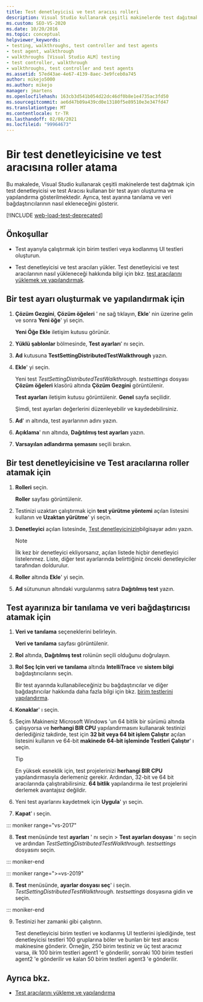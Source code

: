 ```yaml
---
title: Test denetleyicisi ve test aracısı rolleri
description: Visual Studio kullanarak çeşitli makinelerde test dağıtmak için test denetleyicisi ve test Aracısı kullanan bir test ayarı oluşturmayı ve yapılandırmayı öğrenin.
ms.custom: SEO-VS-2020
ms.date: 10/20/2016
ms.topic: conceptual
helpviewer_keywords:
- testing, walkthroughs, test controller and test agents
- test agent, walkthrough
- walkthroughs [Visual Studio ALM] testing
- test controller, walkthrough
- walkthroughs, test controller and test agents
ms.assetid: 57ed43ae-4e67-4139-8aec-3e9fceb0a745
author: mikejo5000
ms.author: mikejo
manager: jmartens
ms.openlocfilehash: 163cb3d541b054d22dc46df0b8e1e4735ac3fd50
ms.sourcegitcommit: ae6d47b09a439cd0e13180f5e89510e3e347fd47
ms.translationtype: MT
ms.contentlocale: tr-TR
ms.lasthandoff: 02/08/2021
ms.locfileid: "99964673"
---
```

# <a name="assign-roles-to-a-test-controller-and-test-agent"></a>Bir test denetleyicisine ve test aracısına roller atama

Bu makalede, Visual Studio kullanarak çeşitli makinelerde test dağıtmak için test denetleyicisi ve test Aracısı kullanan bir test ayarı oluşturma ve yapılandırma gösterilmektedir. Ayrıca, test ayarına tanılama ve veri bağdaştırıcılarının nasıl ekleneceğini gösterir.

[!INCLUDE [web-load-test-deprecated](includes/web-load-test-deprecated.md)]

## <a name="prerequisites"></a>Önkoşullar

- Test ayarıyla çalıştırmak için birim testleri veya kodlanmış UI testleri oluşturun.

- Test denetleyicisi ve test aracıları yükler. Test denetleyicisi ve test aracılarının nasıl yükleneceği hakkında bilgi için bkz. [test aracılarını yüklemek ve yapılandırmak](../test/lab-management/install-configure-test-agents.md).

## <a name="to-create-and-configure-a-test-setting"></a>Bir test ayarı oluşturmak ve yapılandırmak için

1. **Çözüm Gezgini**, **Çözüm öğeleri** ' ne sağ tıklayın, **Ekle**' nin üzerine gelin ve sonra **Yeni öğe**' yi seçin.

     **Yeni Öğe Ekle** iletişim kutusu görünür.

2. **Yüklü şablonlar** bölmesinde, **Test ayarları**' nı seçin.

3. **Ad** kutusuna **TestSettingDistributedTestWalkthrough** yazın.

4. **Ekle**' yi seçin.

     Yeni test *TestSettingDistributedTestWalkthrough. testsettings* dosyası **Çözüm öğeleri** klasörü altında **Çözüm Gezgini** görüntülenir.

     **Test ayarları** iletişim kutusu görüntülenir. **Genel** sayfa seçilidir.

     Şimdi, test ayarları değerlerini düzenleyebilir ve kaydedebilirsiniz.

5. **Ad**' ın altında, test ayarlarının adını yazın.

6. **Açıklama**' nın altında, **Dağıtılmış test ayarları** yazın.

7. **Varsayılan adlandırma şemasını** seçili bırakın.

## <a name="to-assign-roles-to-a-test-controller-and-test-agents"></a>Bir test denetleyicisine ve Test aracılarına roller atamak için

1. **Rolleri** seçin.

     **Roller** sayfası görüntülenir.

2. Testinizi uzaktan çalıştırmak için **test yürütme yöntemi** açılan listesini kullanın ve **Uzaktan yürütme**' yi seçin.

3. **Denetleyici** açılan listesinde, [Test denetleyicinizin](../test/lab-management/install-configure-test-agents.md)bilgisayar adını yazın.

    > [!NOTE]
    > İlk kez bir denetleyici ekliyorsanız, açılan listede hiçbir denetleyici listelenmez. Liste, diğer test ayarlarında belirttiğiniz önceki denetleyiciler tarafından doldurulur.

4. **Roller** altında **Ekle**' yi seçin.

5. **Ad** sütununun altındaki vurgulanmış satıra **Dağıtılmış test** yazın.

## <a name="to-assign-a-diagnostic-and-data-adapter-to-your-test-setting"></a>Test ayarınıza bir tanılama ve veri bağdaştırıcısı atamak için

1. **Veri ve tanılama** seçeneklerini belirleyin.

     **Veri ve tanılama** sayfası görüntülenir.

2. **Rol** altında, **Dağıtılmış test** rolünün seçili olduğunu doğrulayın.

3. **Rol Seç Için veri ve tanılama** altında **IntelliTrace** ve **sistem bilgi** bağdaştırıcılarını seçin.

     Bir test ayarında kullanabileceğiniz bu bağdaştırıcılar ve diğer bağdaştırıcılar hakkında daha fazla bilgi için bkz. [birim testlerini yapılandırma](../test/configure-unit-tests-by-using-a-dot-runsettings-file.md).

4. **Konaklar**' ı seçin.

5. Seçim Makineniz Microsoft Windows 'un 64 bitlik bir sürümü altında çalışıyorsa ve **herhangi BIR CPU** yapılandırmasını kullanarak testinizi derlediğiniz takdirde, test için **32 bit veya 64 bit işlem Çalıştır** açılan listesini kullanın ve 64-bit **makinede 64-bit işleminde Testleri Çalıştır**' ı seçin.

    > [!TIP]
    > En yüksek esneklik için, test projelerinizi **herhangi BIR CPU** yapılandırmasıyla derlemeniz gerekir. Ardından, 32-bit ve 64 bit aracılarında çalıştırabilirsiniz. **64 bitlik** yapılandırma ile test projelerini derlemek avantajsız değildir.

6. Yeni test ayarlarını kaydetmek için **Uygula**' yı seçin.

7. **Kapat**' ı seçin.

::: moniker range="vs-2017"

8. **Test** menüsünde test **ayarları** ' nı seçin > **Test ayarları dosyası** ' nı seçin ve ardından *TestSettingDistributedTestWalkthrough. testsettings* dosyasını seçin.

::: moniker-end

::: moniker range=">=vs-2019"

8. **Test** menüsünde, **ayarlar dosyası seç**' i seçin. *TestSettingDistributedTestWalkthrough. testsettings* dosyasına gidin ve seçin.

::: moniker-end

9. Testinizi her zamanki gibi çalıştırın.

     Test denetleyicisi birim testleri ve kodlanmış UI testlerini işlediğinde, test denetleyicisi testleri 100 gruplarına böler ve bunları bir test aracısı makinesine gönderir. Örneğin, 250 birim testiniz ve üç test aracınız varsa, ilk 100 birim testleri agent1 'e gönderilir, sonraki 100 birim testleri agent2 'e gönderilir ve kalan 50 birim testleri agent3 'e gönderilir.

## <a name="see-also"></a>Ayrıca bkz.

- [Test aracılarını yükleme ve yapılandırma](../test/lab-management/install-configure-test-agents.md)
